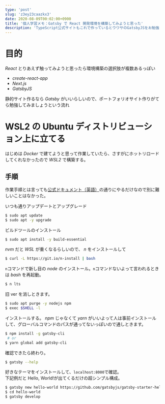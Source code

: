 ```yaml
---
type: 'post'
slug: 'z3ey23caazkx3'
date: 2020-08-09T00:02:00+0900
title: '個人学習メモ：Gatsby で React 開発環境を構築してみようと思った'
description: 'TypeScript公式サイトもこれで作っているとウワサのGatsbyJSをお勉強してみた。その1'
---
```


# 目的

_React_ とりあえず触ってみようと思ったら環境構築の選択肢が複数あるっぽい

- _create-react-app_
- _Next.js_
- _GatsbyJS_

静的サイト作るなら _Gatsby_ がいいらしいので、ポートフォリオサイト作りがてら勉強してみましょうという流れ

# WSL2 の Ubuntu ディストリビューション上に立てる

はじめは _Docker_ で建てようと思って作業していたら、さすがにホットリロードしてくれなかったので _WSL2_ で構築する。

## 手順

作業手順とは言っても[公式ドキュメント（英語）](https://www.gatsbyjs.org/docs/gatsby-on-linux/#windows-subsystem-linux-wsl)の通りにやるだけなので別に難しいことはなかった。

いつも通りアップデートとアップグレード

```bash
$ sudo apt update
$ sudo apt -y upgrade
```

ビルドツールのインストール

```bash
$ sudo apt install -y build-essential
```

_nvm_ だと _WSL_ が重くなるらしいので、 _n_ をインストールして

```bash
$ curl -L https://git.io/n-install | bash
```

`n`コマンドで新し目の _node_ のインストール。`n`コマンドないよって言われるときは _bash_ を再起動。

```bash
$ n lts
```

旧 ver を消しときます。

```bash
$ sudo apt purge -y nodejs npm
$ exec $SHELL -l
```

インストールする。 _npm_ じゃなくて _yarn_ がいいよって人は事前インストールして、グローバルコマンドのパスが通ってないっぽいので通しときます。

```bash
$ npm install -g gatsby-cli
 # or
$ yarn global add gatsby-cli
```

確認できたら終わり。

```bash
$ gatsby --help
```

好きなテーマをインストールして、`localhost:8000`で確認。  
下記例だと Hello, World!が出てくるだけの超シンプル構成。

```bash
$ gatsby new hello-world https://github.com/gatsbyjs/gatsby-starter-hello-world
$ cd hello-world
$ gatsby develop
```

